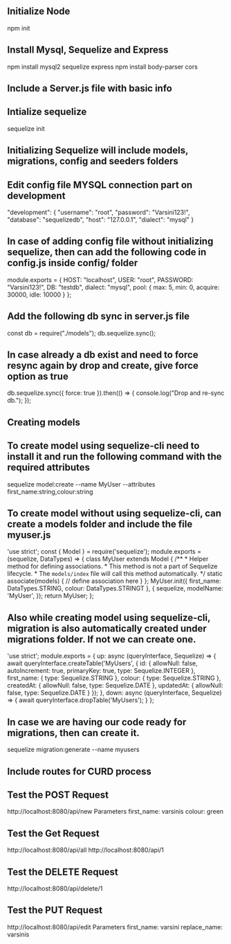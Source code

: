 ## Initialize Node
npm init

## Install Mysql, Sequelize and Express
npm install mysql2 sequelize express
npm install body-parser cors

## Include a Server.js file with basic info

## Intialize sequelize
sequelize init

## Initializing Sequelize will include models, migrations, config and seeders folders

## Edit config file MYSQL connection part on development
"development": {
    "username": "root",
    "password": "Varsini123!",
    "database": "sequelizedb",
    "host": "127.0.0.1",
    "dialect": "mysql"
  }

## In case of adding config file without initializing sequelize, then can add the following code in config.js inside config/ folder
module.exports = {
HOST: "localhost",
USER: "root",
PASSWORD: "Varsini123!",
DB: "testdb",
dialect: "mysql",
pool: {
max: 5,
min: 0,
acquire: 30000,
idle: 10000
}
};

## Add the following db sync in server.js file 
const db = require("./models");
db.sequelize.sync();

## In case already a db exist and need to force resync again by drop and create, give force option as true
db.sequelize.sync({ force: true }).then(() => {
console.log("Drop and re-sync db.");
});

## Creating models
## To create model using sequelize-cli need to install it and run the following command with the required attributes
sequelize model:create --name MyUser --attributes first_name:string,colour:string

## To create model without using sequelize-cli, can create a models folder and include the file myuser.js
'use strict';
const {
  Model
} = require('sequelize');
module.exports = (sequelize, DataTypes) => {
  class MyUser extends Model {
    /**
     * Helper method for defining associations.
     * This method is not a part of Sequelize lifecycle.
     * The `models/index` file will call this method automatically.
     */
    static associate(models) {
      // define association here
    }
  };
  MyUser.init({
    first_name: DataTypes.STRING,
    colour: DataTypes.STRINGT
  }, {
    sequelize,
    modelName: 'MyUser',
  });
  return MyUser;
};

## Also while creating model using sequelize-cli, migration is also automatically created under migrations folder. If not we can create one.
'use strict';
module.exports = {
  up: async (queryInterface, Sequelize) => {
    await queryInterface.createTable('MyUsers', {
      id: {
        allowNull: false,
        autoIncrement: true,
        primaryKey: true,
        type: Sequelize.INTEGER
      },
      first_name: {
        type: Sequelize.STRING
      },
      colour: {
        type: Sequelize.STRING
      },
      createdAt: {
        allowNull: false,
        type: Sequelize.DATE
      },
      updatedAt: {
        allowNull: false,
        type: Sequelize.DATE
      }
    });
  },
  down: async (queryInterface, Sequelize) => {
    await queryInterface.dropTable('MyUsers');
  }
};

## In case we are having our code ready for migrations, then can create it.
sequelize migration:generate --name myusers

## Include routes for CURD process

## Test the POST Request
http://localhost:8080/api/new
Parameters
first_name: varsinis
colour: green

## Test the Get Request
http://localhost:8080/api/all
http://localhost:8080/api/1

## Test the DELETE Request
http://localhost:8080/api/delete/1

## Test the PUT Request
http://localhost:8080/api/edit
Parameters
first_name: varsini
replace_name: varsinis